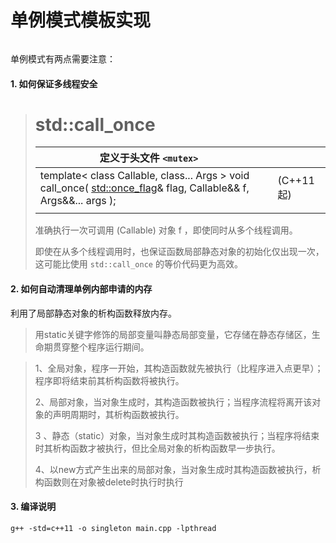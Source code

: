 # 单例模式模板实现

```

```

单例模式有两点需要注意：

#### 1. 如何保证多线程安全

> # std::call_once
>
> | 定义于头文件 `<mutex>`                                       |      |            |
> | ------------------------------------------------------------ | ---- | ---------- |
> | template< class Callable, class... Args > void call_once( [std::once_flag](http://zh.cppreference.com/w/cpp/thread/once_flag)& flag, Callable&& f, Args&&... args ); |      | (C++11 起) |
> |                                                              |      |            |
>
> 准确执行一次可调用 (Callable) 对象 f ，即使同时从多个线程调用。
>
> 即使在从多个线程调用时，也保证函数局部静态对象的初始化仅出现一次，这可能比使用 `std::call_once` 的等价代码更为高效。



#### 2. 如何自动清理单例内部申请的内存

利用了局部静态对象的析构函数释放内存。

> 用static关键字修饰的局部变量叫静态局部变量，它存储在静态存储区，生命期贯穿整个程序运行期间。



> 1、全局对象，程序一开始，其构造函数就先被执行（比程序进入点更早）；程序即将结束前其析构函数将被执行。
>
> 2、局部对象，当对象生成时，其构造函数被执行；当程序流程将离开该对象的声明周期时，其析构函数被执行。
>
> 3 、静态（static）对象，当对象生成时其构造函数被执行；当程序将结束时其析构函数才被执行，但比全局对象的析构函数早一步执行。
>
> 4、以new方式产生出来的局部对象，当对象生成时其构造函数被执行，析构函数则在对象被delete时执行时执行
>





####  3. 编译说明

```
g++ -std=c++11 -o singleton main.cpp -lpthread 
```

